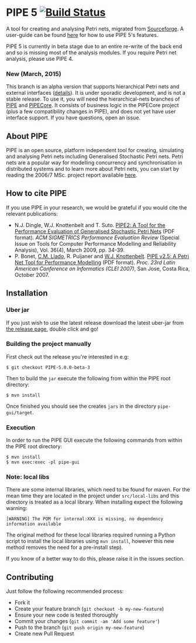 # PIPE 5 [![Build Status](https://travis-ci.org/sarahtattersall/PIPE.png?branch=master)](https://travis-ci.org/sarahtattersall/PIPE)

A tool for creating and analysing Petri nets, migrated from [Sourceforge](http://pipe2.sourceforge.net/about.html). A user-guide can be found [here](http://sarahtattersall.github.io/PIPE/) for how to use PIPE 5's features.

PIPE 5 is currently in beta stage due to an entire re-write of the back end and so is missing most of the analysis modules. If you require Petri net analysis, please use PIPE 4.

### New (March, 2015) ###

This branch is an alpha version that supports hierarchical Petri nets and external interfaces ([details](https://github.com/sjdayday/PIPECore/wiki)).  It is under sporadic development, and is not a stable release.  To use it, you will need the hierarchical-nets branches of [PIPE](https://github.com/sarahtattersall/PIPE/tree/hierarchical-nets) and [PIPECore](https://github.com/sarahtattersall/PIPECore/tree/hierarchical-nets).  It consists of business logic in the PIPECore project (plus a few compatibility changes in PIPE), and does not yet have user interface support.  If you have questions, open an issue. 

## About PIPE ##
PIPE is an open source, platform independent tool for creating, simulating and analysing Petri nets including 
Generalised Stochastic Petri nets. Petri nets are a popular way for modelling concurrency and synchronisation 
in distributed systems and to learn more about Petri nets, you can start by reading the 2006/7 MSc. 
project report available [here](http://pipe2.sourceforge.net/docs.html).

## How to cite PIPE ###
If you use PIPE in your research, we would be grateful if you would cite the relevant publications:
* N.J. Dingle, W.J. Knottenbelt and T. Suto. [PIPE2: A Tool for the Performance Evaluation of Generalised Stochastic Petri Nets](http://www.doc.ic.ac.uk/~wjk/publications/dingle-knottenbelt-suto-per-2009.pdf) (PDF format). *ACM SIGMETRICS Performance Evaluation Review* (Special Issue on Tools for Computer Performance Modelling and Reliability Analysis), Vol. 36(4), March 2009, pp. 34-39.
* P. Bonet, [C.M. Llado](http://dmi.uib.es/~cllado/), R. Puijaner and [W.J. Knottenbelt](http://www.doc.ic.ac.uk/~wjk/). [PIPE v2.5: A Petri Net Tool for Performance Modelling](http://www.doc.ic.ac.uk/~wjk/publications/bonet-llado-knottenbelt-puijaner-clei-2007.pdf) (PDF format). *Proc. 23rd Latin American Conference on Informatics (CLEI 2007)*, San Jose, Costa Rica, October 2007.

## Installation ##
### Uber jar ###
If you just wish to use the latest release download the latest uber-jar from [the release page](https://github.com/sarahtattersall/PIPE/releases), double click and go!


### Building the project manually ###
First check out the release you're interested in e.g:
 
    $ git checkout PIPE-5.0.0-beta-3
    
Then to build the ```jar``` execute the following from within the PIPE root directory:

    $ mvn install
    
Once finished you should see the creates ```jars``` in the directory ```pipe-gui/target```.


### Execution ###
In order to run the PIPE GUI execute the following commands from within the PIPE root directory:
    
    $ mvn install
    $ mvn exec:exec -pl pipe-gui
    
### Note: local libs ###
There are some internal libraries, which need to be found for maven. For the mean time they are located in the project under ``src/local-libs`` and this directory is treated as a local library. When installing expect the following warning:

	[WARNING] The POM for internal:XXX is missing, no dependency information available
	
The original method for these local libraries required running a Python script to install the local libraries using ``mvn install``, however this new method removes the need for a pre-install step).

If you know of a better way to do this, please raise it in the issues section.


## Contributing ##

Just follow the following recommended process:

- Fork it
- Create your feature branch (`git checkout -b my-new-feature`)
- Ensure your new code is tested thoroughly
- Commit your changes (`git commit -am 'Add some feature'`)
- Push to the branch (`git push origin my-new-feature`)
- Create new Pull Request
